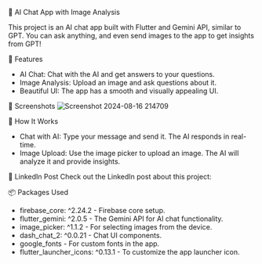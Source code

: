 🧠 AI Chat App with Image Analysis 

This project is an AI chat app built with Flutter and Gemini API, similar to GPT. You can ask anything, and even send images to the app to get insights from GPT!


🚀 Features
- AI Chat: Chat with the AI and get answers to your questions.
- Image Analysis: Upload an image and ask questions about it.
- Beautiful UI: The app has a smooth and visually appealing UI.


📸 Screenshots
![Screenshot 2024-08-16 214709](https://github.com/user-attachments/assets/80ce80de-5091-4b39-92cb-51b18a24d61d)



🤖 How It Works
- Chat with AI: Type your message and send it. The AI responds in real-time.
- Image Upload: Use the image picker to upload an image. The AI will analyze it and provide insights.


🔗 LinkedIn Post
Check out the LinkedIn post about this project:


📦 Packages Used
- firebase_core: ^2.24.2 - Firebase core setup.
- flutter_gemini: ^2.0.5 - The Gemini API for AI chat functionality.
- image_picker: ^1.1.2 - For selecting images from the device.
- dash_chat_2: ^0.0.21 - Chat UI components.
- google_fonts - For custom fonts in the app.
- flutter_launcher_icons: ^0.13.1 - To customize the app launcher icon.
